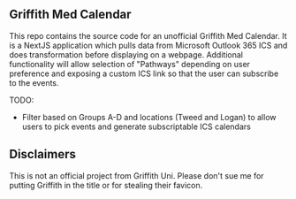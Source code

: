 ## Griffith Med Calendar

This repo contains the source code for an unofficial Griffith Med Calendar.
It is a NextJS application which pulls data from Microsoft Outlook 365 ICS and does transformation before displaying on a webpage.
Additional functionality will allow selection of "Pathways" depending on user preference and exposing a custom ICS link so that the user can subscribe to the events.

TODO:

- Filter based on Groups A-D and locations (Tweed and Logan) to allow users to pick events and generate subscriptable ICS calendars

## Disclaimers

This is not an official project from Griffith Uni. Please don't sue me for putting Griffith in the title or for stealing their favicon.
